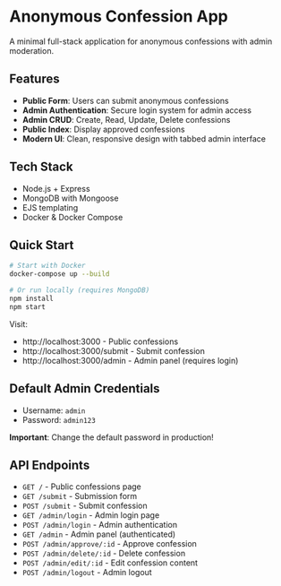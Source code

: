 # Anonymous Confession App

A minimal full-stack application for anonymous confessions with admin moderation.

## Features

- **Public Form**: Users can submit anonymous confessions
- **Admin Authentication**: Secure login system for admin access
- **Admin CRUD**: Create, Read, Update, Delete confessions
- **Public Index**: Display approved confessions
- **Modern UI**: Clean, responsive design with tabbed admin interface

## Tech Stack

- Node.js + Express
- MongoDB with Mongoose
- EJS templating
- Docker & Docker Compose

## Quick Start

```bash
# Start with Docker
docker-compose up --build

# Or run locally (requires MongoDB)
npm install
npm start
```

Visit:
- http://localhost:3000 - Public confessions
- http://localhost:3000/submit - Submit confession
- http://localhost:3000/admin - Admin panel (requires login)

## Default Admin Credentials
- Username: `admin`
- Password: `admin123`

**Important**: Change the default password in production!

## API Endpoints

- `GET /` - Public confessions page
- `GET /submit` - Submission form
- `POST /submit` - Submit confession
- `GET /admin/login` - Admin login page
- `POST /admin/login` - Admin authentication
- `GET /admin` - Admin panel (authenticated)
- `POST /admin/approve/:id` - Approve confession
- `POST /admin/delete/:id` - Delete confession
- `POST /admin/edit/:id` - Edit confession content
- `POST /admin/logout` - Admin logout
